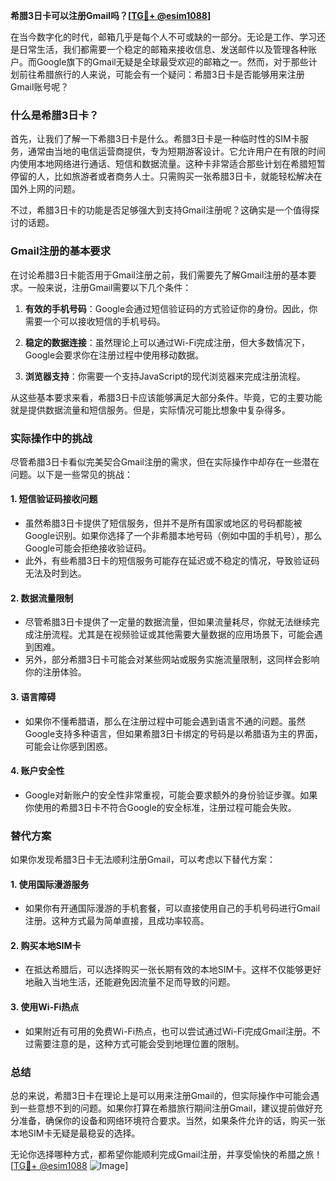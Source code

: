 **希腊3日卡可以注册Gmail吗？[[TG💪+ @esim1088](https://t.me/s/esim1088)]**

在当今数字化的时代，邮箱几乎是每个人不可或缺的一部分。无论是工作、学习还是日常生活，我们都需要一个稳定的邮箱来接收信息、发送邮件以及管理各种账户。而Google旗下的Gmail无疑是全球最受欢迎的邮箱之一。然而，对于那些计划前往希腊旅行的人来说，可能会有一个疑问：希腊3日卡是否能够用来注册Gmail账号呢？

### 什么是希腊3日卡？

首先，让我们了解一下希腊3日卡是什么。希腊3日卡是一种临时性的SIM卡服务，通常由当地的电信运营商提供，专为短期游客设计。它允许用户在有限的时间内使用本地网络进行通话、短信和数据流量。这种卡非常适合那些计划在希腊短暂停留的人，比如旅游者或者商务人士。只需购买一张希腊3日卡，就能轻松解决在国外上网的问题。

不过，希腊3日卡的功能是否足够强大到支持Gmail注册呢？这确实是一个值得探讨的话题。

### Gmail注册的基本要求

在讨论希腊3日卡能否用于Gmail注册之前，我们需要先了解Gmail注册的基本要求。一般来说，注册Gmail需要以下几个条件：

1. **有效的手机号码**：Google会通过短信验证码的方式验证你的身份。因此，你需要一个可以接收短信的手机号码。
   
2. **稳定的数据连接**：虽然理论上可以通过Wi-Fi完成注册，但大多数情况下，Google会要求你在注册过程中使用移动数据。

3. **浏览器支持**：你需要一个支持JavaScript的现代浏览器来完成注册流程。

从这些基本要求来看，希腊3日卡应该能够满足大部分条件。毕竟，它的主要功能就是提供数据流量和短信服务。但是，实际情况可能比想象中复杂得多。

### 实际操作中的挑战

尽管希腊3日卡看似完美契合Gmail注册的需求，但在实际操作中却存在一些潜在问题。以下是一些常见的挑战：

#### 1. **短信验证码接收问题**
   - 虽然希腊3日卡提供了短信服务，但并不是所有国家或地区的号码都能被Google识别。如果你选择了一个非希腊本地号码（例如中国的手机号），那么Google可能会拒绝接收验证码。
   - 此外，有些希腊3日卡的短信服务可能存在延迟或不稳定的情况，导致验证码无法及时到达。

#### 2. **数据流量限制**
   - 尽管希腊3日卡提供了一定量的数据流量，但如果流量耗尽，你就无法继续完成注册流程。尤其是在视频验证或其他需要大量数据的应用场景下，可能会遇到困难。
   - 另外，部分希腊3日卡可能会对某些网站或服务实施流量限制，这同样会影响你的注册体验。

#### 3. **语言障碍**
   - 如果你不懂希腊语，那么在注册过程中可能会遇到语言不通的问题。虽然Google支持多种语言，但如果希腊3日卡绑定的号码是以希腊语为主的界面，可能会让你感到困惑。

#### 4. **账户安全性**
   - Google对新账户的安全性非常重视，可能会要求额外的身份验证步骤。如果你使用的希腊3日卡不符合Google的安全标准，注册过程可能会失败。

### 替代方案

如果你发现希腊3日卡无法顺利注册Gmail，可以考虑以下替代方案：

#### 1. **使用国际漫游服务**
   - 如果你有开通国际漫游的手机套餐，可以直接使用自己的手机号码进行Gmail注册。这种方式最为简单直接，且成功率较高。

#### 2. **购买本地SIM卡**
   - 在抵达希腊后，可以选择购买一张长期有效的本地SIM卡。这样不仅能够更好地融入当地生活，还能避免因流量不足而导致的问题。

#### 3. **使用Wi-Fi热点**
   - 如果附近有可用的免费Wi-Fi热点，也可以尝试通过Wi-Fi完成Gmail注册。不过需要注意的是，这种方式可能会受到地理位置的限制。

### 总结

总的来说，希腊3日卡在理论上是可以用来注册Gmail的，但实际操作中可能会遇到一些意想不到的问题。如果你打算在希腊旅行期间注册Gmail，建议提前做好充分准备，确保你的设备和网络环境符合要求。当然，如果条件允许的话，购买一张本地SIM卡无疑是最稳妥的选择。

无论你选择哪种方式，都希望你能顺利完成Gmail注册，并享受愉快的希腊之旅！[[TG💪+ @esim1088](https://t.me/s/esim1088) ![Image](https://i.postimg.cc/4NQfJmqS/Snipaste-2025-05-13-00-14-12.png)]